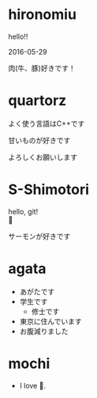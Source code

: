 # hironomiu

hello!!

2016-05-29

肉(牛、豚)好きです！

# quartorz

よく使う言語はC++です

甘いものが好きです

よろしくお願いします

# S-Shimotori

hello, git!  
:sushi:

サーモンが好きです

# agata
- あがたです
- 学生です
  - 修士です
- 東京に住んでいます
- お腹減りました

# mochi
- I love :sushi:.
